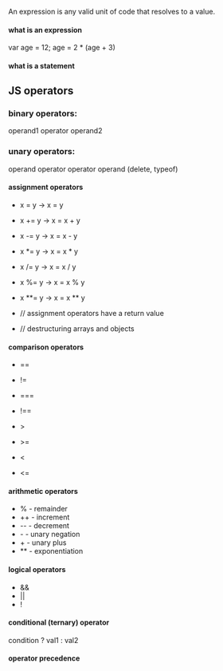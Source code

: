 An expression is any valid unit of code that resolves to a value.

#### what is an expression
var age = 12;
age = 2 * (age + 3)

#### what is a statement

## JS operators
### binary operators:
operand1 operator operand2
### unary operators:
operand operator
operator operand (delete, typeof)

#### assignment operators
- x = y -> x = y
- x += y ->	x = x + y
- x -= y ->	x = x - y
- x *= y ->	x = x * y
- x /= y ->	x = x / y
- x %= y ->	x = x % y
- x **= y -> x = x ** y

- // assignment operators have a return value
- // destructuring arrays and objects


#### comparison operators
- ==
- !=

- ===
- !==

- \>
- \>=

- \<
- \<=

#### arithmetic operators
- % - remainder
- ++ - increment
- -- - decrement
- \- - unary negation
- \+ - unary plus
- ** - exponentiation

#### logical operators
- &&
- ||
- !


#### conditional (ternary) operator
condition ? val1 : val2

#### operator precedence
